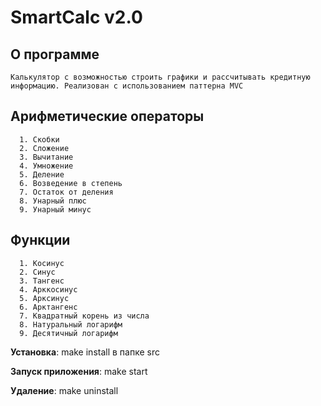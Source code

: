 # SmartCalc v2.0

## О программе
    Калькулятор с возможностью строить графики и рассчитывать кредитную информацию. Реализован с использованием паттерна MVC


## Арифметические операторы
      1. Скобки
      2. Сложение
      3. Вычитание
      4. Умножение
      5. Деление
      6. Возведение в степень
      7. Остаток от деления
      8. Унарный плюс
      9. Унарный минус
          
## Функции
      1. Косинус
      2. Синус
      3. Тангенс
      4. Арккосинус
      5. Арксинус
      6. Арктангенс
      7. Квадратный корень из числа
      8. Натуральный логарифм
      9. Десятичный логарифм


**Установка**: make install в папке src

**Запуск приложения**: make start

**Удаление**: make uninstall
